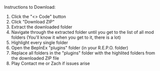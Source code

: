 Instructions to Download:
1) Click the "<> Code" button
2) Click "Download ZIP"
3) Extract the downloaded folder
4) Navigate through the extracted folder until you get to the list of all mod folders (You'll know it when you get to it, there is a lot)
5) Highlight every single folder
6) Open the BepInEx "plugins" folder (in your R.E.P.O. folder)
7) Replace all folders in the "plugins" folder with the highlited folders from the downloaded ZIP file
8) Play
   Contact me or Zach if issues arise
